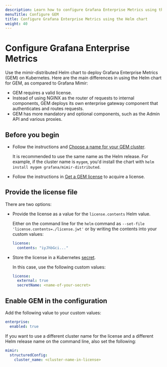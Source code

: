 ```yaml
---
description: Learn how to configure Grafana Enterprise Metrics using the Helm chart.
menuTitle: Configure GEM
title: Configure Grafana Enterprise Metrics using the Helm chart
weight: 40
---
```


# Configure Grafana Enterprise Metrics

Use the mimir-distributed Helm chart to deploy Grafana Enterprise Metrics (GEM) on Kubernetes. Here are the main differences in using the Helm chart for GEM, as compared to Grafana Mimir:

- GEM requires a valid license.
- Instead of using NGINX as the router of requests to internal components, GEM deploys its own enterprise gateway component that authenticates and routes requests.
- GEM has more mandatory and optional components, such as the Admin API and various proxies.

## Before you begin

- Follow the instructions and [Choose a name for your GEM cluster](https://grafana.com/docs/enterprise-metrics/<GEM_VERSION>/setup/#choose-a-name-for-your-gem-cluster).

  It is recommended to use the same name as the Helm release. For example, if the cluster name is `mygem`, you'd install the chart with `helm install mygem grafana/mimir-distributed`.

- Follow the instructions in [Get a GEM license](https://grafana.com/docs/enterprise-metrics/<GEM_VERSION>/setup/#get-a-gem-license) to acquire a license.

## Provide the license file

There are two options:

- Provide the license as a value for the `license.contents` Helm value.

  Either on the command line for the `helm` command as `--set-file 'license.contents=./license.jwt'` or by writing the contents into your custom values:

  ```yaml
  license:
    contents: "iyJhbGci..."
  ```

- Store the license in a Kubernetes [secret](https://kubernetes.io/docs/concepts/configuration/secret/).

  In this case, use the following custom values:

  ```yaml
  license:
    external: true
    secretName: <name-of-your-secret>
  ```

## Enable GEM in the configuration

Add the following value to your custom values:

```yaml
enterprise:
  enabled: true
```

If you want to use a different cluster name for the license and a different Helm release name on the command line, also set the following:

```yaml
mimir:
  structuredConfig:
    cluster_name: <cluster-name-in-license>
```
